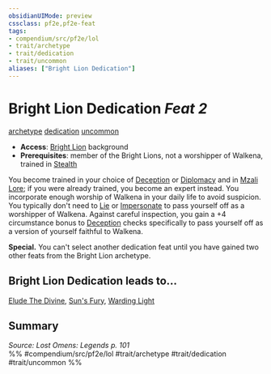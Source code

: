 ```yaml
---
obsidianUIMode: preview
cssclass: pf2e,pf2e-feat
tags:
- compendium/src/pf2e/lol
- trait/archetype
- trait/dedication
- trait/uncommon
aliases: ["Bright Lion Dedication"]
---
```

# Bright Lion Dedication  *Feat 2*  
[archetype](../../rules/traits/archetype.md)  [dedication](../../rules/traits/dedication.md)  [uncommon](../../rules/traits/uncommon.md)  

- **Access**: [Bright Lion](../character/backgrounds/bright-lion-lowg.md) background
- **Prerequisites**: member of the Bright Lions, not a worshipper of Walkena, trained in [Stealth](../skills.md#Stealth)

You become trained in your choice of [Deception](../skills.md#Deception) or [Diplomacy](../skills.md#Diplomacy) and in [Mzali Lore](../skills.md#Lore); if you were already trained, you become an expert instead. You incorporate enough worship of Walkena in your daily life to avoid suspicion. You typically don't need to [Lie](../../rules/actions/lie.md) or [Impersonate](../../rules/actions/impersonate.md) to pass yourself off as a worshipper of Walkena. Against careful inspection, you gain a +4 circumstance bonus to [Deception](../skills.md#Deception) checks specifically to pass yourself off as a version of yourself faithful to Walkena.

**Special.** You can't select another dedication feat until you have gained two other feats from the Bright Lion archetype.

## Bright Lion Dedication leads to...

[Elude The Divine](elude-the-divine-lol.md), [Sun's Fury](suns-fury-lol.md), [Warding Light](warding-light-lol.md)

## Summary

*Source: Lost Omens: Legends p. 101*  
%% #compendium/src/pf2e/lol #trait/archetype #trait/dedication #trait/uncommon %%